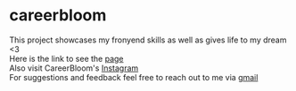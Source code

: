 # careerbloom
This project showcases my fronyend skills as well as gives life to my dream <3
<br>
Here is the link to see the <a href="#">page</a>
<br>
Also visit CareerBloom's <a href="https://www.instagram.com/career.bloom/" target="_blank">Instagram</a>
<br>
For suggestions and feedback feel free to reach out to me via <a href="mailto:reebayk05@gmail.com">gmail</a>
